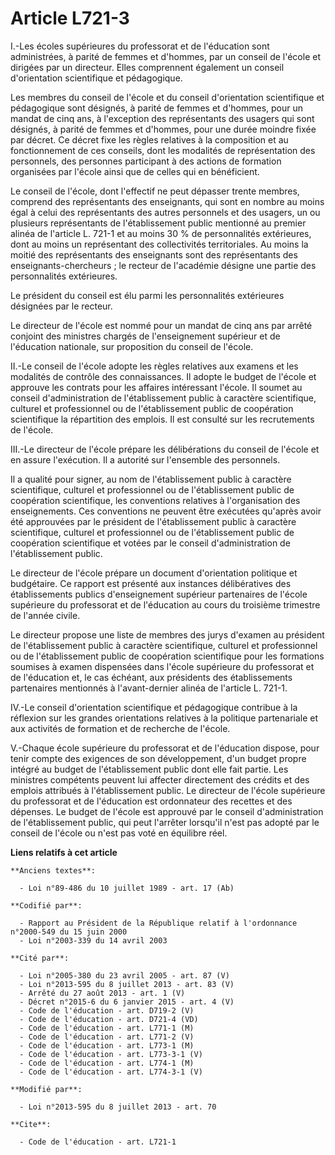 # Article L721-3

I.-Les écoles supérieures du professorat et de l'éducation sont administrées, à parité de femmes et d'hommes, par un conseil
de l'école et dirigées par un directeur. Elles comprennent également un conseil d'orientation scientifique et pédagogique. 

Les membres du conseil de l'école et du conseil d'orientation scientifique et pédagogique sont désignés, à parité de femmes
et d'hommes, pour un mandat de cinq ans, à l'exception des représentants des usagers qui sont désignés, à parité de femmes et
d'hommes, pour une durée moindre fixée par décret. Ce décret fixe les règles relatives à la composition et au fonctionnement
de ces conseils, dont les modalités de représentation des personnels, des personnes participant à des actions de formation
organisées par l'école ainsi que de celles qui en bénéficient. 

Le conseil de l'école, dont l'effectif ne peut dépasser trente membres, comprend des représentants des enseignants, qui sont
en nombre au moins égal à celui des représentants des autres personnels et des usagers, un ou plusieurs représentants de
l'établissement public mentionné au premier alinéa de l'article L. 721-1 et au moins 30 % de personnalités extérieures, dont
au moins un représentant des collectivités territoriales. Au moins la moitié des représentants des enseignants sont des
représentants des enseignants-chercheurs ; le recteur de l'académie désigne une partie des personnalités extérieures. 

Le président du conseil est élu parmi les personnalités extérieures désignées par le recteur. 

Le directeur de l'école est nommé pour un mandat de cinq ans par arrêté conjoint des ministres chargés de l'enseignement
supérieur et de l'éducation nationale, sur proposition du conseil de l'école. 

II.-Le conseil de l'école adopte les règles relatives aux examens et les modalités de contrôle des connaissances. Il adopte
le budget de l'école et approuve les contrats pour les affaires intéressant l'école. Il soumet au conseil d'administration de
l'établissement public à caractère scientifique, culturel et professionnel ou de l'établissement public de coopération
scientifique la répartition des emplois. Il est consulté sur les recrutements de l'école. 

III.-Le directeur de l'école prépare les délibérations du conseil de l'école et en assure l'exécution. Il a autorité sur
l'ensemble des personnels. 

Il a qualité pour signer, au nom de l'établissement public à caractère scientifique, culturel et professionnel ou de
l'établissement public de coopération scientifique, les conventions relatives à l'organisation des enseignements. Ces
conventions ne peuvent être exécutées qu'après avoir été approuvées par le président de l'établissement public à caractère
scientifique, culturel et professionnel ou de l'établissement public de coopération scientifique et votées par le conseil
d'administration de l'établissement public. 

Le directeur de l'école prépare un document d'orientation politique et budgétaire. Ce rapport est présenté aux instances
délibératives des établissements publics d'enseignement supérieur partenaires de l'école supérieure du professorat et de
l'éducation au cours du troisième trimestre de l'année civile. 

Le directeur propose une liste de membres des jurys d'examen au président de l'établissement public à caractère scientifique,
culturel et professionnel ou de l'établissement public de coopération scientifique pour les formations soumises à examen
dispensées dans l'école supérieure du professorat et de l'éducation et, le cas échéant, aux présidents des établissements
partenaires mentionnés à l'avant-dernier alinéa de l'article L. 721-1. 

IV.-Le conseil d'orientation scientifique et pédagogique contribue à la réflexion sur les grandes orientations relatives à la
politique partenariale et aux activités de formation et de recherche de l'école. 

V.-Chaque école supérieure du professorat et de l'éducation dispose, pour tenir compte des exigences de son développement,
d'un budget propre intégré au budget de l'établissement public dont elle fait partie. Les ministres compétents peuvent lui
affecter directement des crédits et des emplois attribués à l'établissement public. Le directeur de l'école supérieure du
professorat et de l'éducation est ordonnateur des recettes et des dépenses. Le budget de l'école est approuvé par le conseil
d'administration de l'établissement public, qui peut l'arrêter lorsqu'il n'est pas adopté par le conseil de l'école ou n'est
pas voté en équilibre réel.

**Liens relatifs à cet article**

	**Anciens textes**:

	  - Loi n°89-486 du 10 juillet 1989 - art. 17 (Ab)

	**Codifié par**:

	  - Rapport au Président de la République relatif à l'ordonnance n°2000-549 du 15 juin 2000
	  - Loi n°2003-339 du 14 avril 2003

	**Cité par**:

	  - Loi n°2005-380 du 23 avril 2005 - art. 87 (V)
	  - Loi n°2013-595 du 8 juillet 2013 - art. 83 (V)
	  - Arrêté du 27 août 2013 - art. 1 (V)
	  - Décret n°2015-6 du 6 janvier 2015 - art. 4 (V)
	  - Code de l'éducation - art. D719-2 (V)
	  - Code de l'éducation - art. D721-4 (VD)
	  - Code de l'éducation - art. L771-1 (M)
	  - Code de l'éducation - art. L771-2 (V)
	  - Code de l'éducation - art. L773-1 (M)
	  - Code de l'éducation - art. L773-3-1 (V)
	  - Code de l'éducation - art. L774-1 (M)
	  - Code de l'éducation - art. L774-3-1 (V)

	**Modifié par**:

	  - Loi n°2013-595 du 8 juillet 2013 - art. 70

	**Cite**:

	  - Code de l'éducation - art. L721-1

